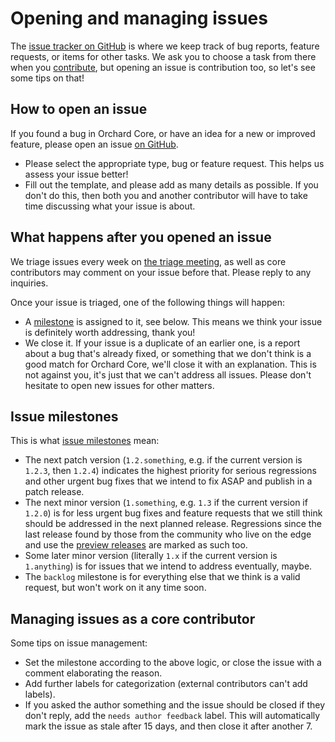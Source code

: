 # Opening and managing issues

The [issue tracker on GitHub](https://github.com/OrchardCMS/OrchardCore/issues) is where we keep track of bug reports, feature requests, or items for other tasks. We ask you to choose a task from there when you [contribute](README.md), but opening an issue is contribution too, so let's see some tips on that!

## How to open an issue

If you found a bug in Orchard Core, or have an idea for a new or improved feature, please open an issue [on GitHub](https://github.com/OrchardCMS/OrchardCore/issues/new/choose).

- Please select the appropriate type, bug or feature request. This helps us assess your issue better!
- Fill out the template, and please add as many details as possible. If you don't do this, then both you and another contributor will have to take time discussing what your issue is about.

## What happens after you opened an issue

We triage issues every week on [the triage meeting](../../resources/meeting/README.md), as well as core contributors may comment on your issue before that. Please reply to any inquiries.

Once your issue is triaged, one of the following things will happen:

- A [milestone](https://github.com/OrchardCMS/OrchardCore/milestones) is assigned to it, see below. This means we think your issue is definitely worth addressing, thank you!
- We close it. If your issue is a duplicate of an earlier one, is a report about a bug that's already fixed, or something that we don't think is a good match for Orchard Core, we'll close it with an explanation. This is not against you, it's just that we can't address all issues. Please don't hesitate to open new issues for other matters.

## Issue milestones

This is what [issue milestones](https://github.com/OrchardCMS/OrchardCore/milestones) mean:

- The next patch version (`1.2.something`, e.g. if the current version is `1.2.3`, then `1.2.4`) indicates the highest priority for serious regressions and other urgent bug fixes that we intend to fix ASAP and publish in a patch release.
- The next minor version (`1.something`, e.g. `1.3` if the current version if `1.2.0`) is for less urgent bug fixes and feature requests that we still think should be addressed in the next planned release. Regressions since the last release found by those from the community who live on the edge and use the [preview releases](../../getting-started/preview-package-source.md) are marked as such too.
- Some later minor version (literally `1.x` if the current version is `1.anything`) is for issues that we intend to address eventually, maybe.
- The `backlog` milestone is for everything else that we think is a valid request, but won't work on it any time soon.

## Managing issues as a core contributor

Some tips on issue management:

- Set the milestone according to the above logic, or close the issue with a comment elaborating the reason.
- Add further labels for categorization (external contributors can't add labels).
- If you asked the author something and the issue should be closed if they don't reply, add the `needs author feedback` label. This will automatically mark the issue as stale after 15 days, and then close it after another 7.
